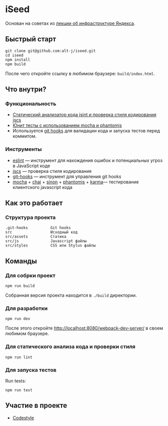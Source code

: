 # iSeed
Основан на советах из [лекции об инфраструктуре Яндекса](http://alt-j.github.io/front-end-infrastructure/).

## Быстрый старт
```
git clone git@github.com:alt-j/iseed.git
cd iseed
npm install
npm build
```
После чего откройте ссылку в любимом браузере: `build/index.html`.

## Что внутри?

### Функциональность
  * [Статический анализатор кода jsint и проверка стиля кодирования jscs](#static-code-analyser-and-codestyle-checking)
  * [Юнит тесты с использованием mocha и phantomjs](#run-tests)
  * Используется [git hooks](http://github.com/tarmolov/git-hooks) для валидации кода и запуска тестов перед коммитом.

### Инструменты
  * [eslint](http://eslint.org/) — инструмент для нахождения ошибок и потенциальных угроз в JavaScript коде
  * [jscs](http://jscs.info/) — проверка стиля кодирования
  * [git-hooks](https://github.com/tarmolov/git-hooks-js) — инструмент для управления git hooks
  * [mocha](https://mochajs.org/) + [chai](http://chaijs.com/) + [sinon](http://sinonjs.org/) + [phantomjs](http://phantomjs.org/) + [karma](http://karma-runner.github.io/)— тестирование клиентского javascript кода

## Как это работает

### Структура проекта
```
.git-hooks          Git hooks
src                 Исходный код
src/assets          Статика
src/js              Javascript файлы
src/styles          CSS или Stylus файлы
```

## Команды

### Для собрки проект
```
npm run build
```

Собранная версия проекта находится в `./build` директории.

### Для разработки
```
npm run dev
```

После этого откройте [http://localhost:8080/webpack-dev-server/](http://localhost:8080/webpack-dev-server/) в своем любимом браузере.

### Для статического анализа кода и проверки стиля
```
npm run lint
```

### Для запуска тестов
Run tests:
```
npm run test
```

## Участие в проекте
  * [Codestyle](https://github.com/yandex/codestyle/blob/master/javascript.ru.md)
